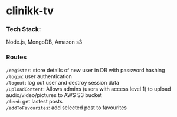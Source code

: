 # clinikk-tv

### Tech Stack: 
Node.js, MongoDB, Amazon s3

### Routes

```/register```: store details of new user in DB with password hashing \
```/login```: user authentication \
```/logout```: log out user and destroy session data \
```/uploadContent```: Allows admins (users with access level 1) to upload audio/video/pictures 
to AWS S3 bucket\
```/feed```: get lastest posts\
```/addToFavourites```: add selected post to favourites 
